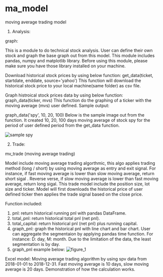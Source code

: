 # ma_model
moving average trading model

1. Analysis:

graph:

This is a module to do technical stock analysis. User can define their own stock and graph the base graph out from this model. 
This module includes pandas, numpy and matplotlib library. Before using this module, please make sure you have those library installed on your machine.

Download historical stock prices by using below function:
get_data(ticket, startdate, enddate, source='yahoo')
This function will download the historical stock price to your local machine(same folder) as csv file.

Graph histroical stock prices data by using below function:
graph_data(ticker, mvs)
This function do the graphing of a ticker with the moving average (mvs) user defined. 
Sample output:

graph_data('spy', 10, 20, 100)
Below is the sample image out from the function. It created 10, 20, 100 days moving average of stock spy for the period of user defined period from the get_data function.

![sample spy](https://user-images.githubusercontent.com/19805677/49915752-ce83f180-fe5c-11e8-9ebc-23a78dbd4a7b.JPG)

2. Trade:

mv_trade (moving average trading)

Model include moving average trading algorthmic, this algo applies trading method (long / short) by using moving average as entry and exit signal. For instance, if fast moving average is lower than slow moving average, return short sigal . Reverse verse, if slow moving average is lower than fast moving average, return long sigal. This trade model include the position size, lot size and ticker. Model will first downloads the historical price of user defined ticker then applies the trade signal based on the close price.

Function included:
1. pnl: return historical running pnl with pandas DataFrame.
2. total_pnl: return historical total pnl (net pnl).
3. total_capital: return historical pnl (net pnl) plus running capital.
4. graph_pnl: graph the historical pnl with line chart and bar chart. User can aggregate the segmentaion by applying pandas time function. For instance: D: day, M: month. Due to the limitation of the data, the least segmentation is by day.
5. graph_pnl example below:
![figure_1](https://user-images.githubusercontent.com/19805677/51452618-d9099480-1d00-11e9-8c1b-7880e11a4fad.png)

Excel model:
Moving average trading algorithm by using spv data from 2018-01-01 to 2018-12-31. Fast moving average is 10 days, slow moving average is 20 days. Demonstration of how the calculation works.
